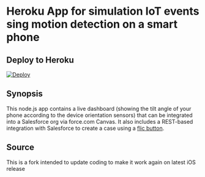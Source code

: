 # Heroku App for simulation IoT events sing motion detection on a smart phone

## Deploy to Heroku

[![Deploy](https://www.herokucdn.com/deploy/button.svg)](https://heroku.com/deploy)

## Synopsis

This node.js app contains a live dashboard (showing the tilt angle of your
phone according to the device orientation sensors) that can be integrated into
a Salesforce org via force.com Canvas.  It also includes a REST-based
integration with Salesforce to create a case using a [flic button](https://flic.io/).

## Source

This is a fork intended to update coding to make it work again on latest iOS release
